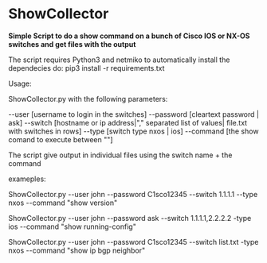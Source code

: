 # ShowCollector
**Simple Script to do a show command on a bunch of Cisco IOS or NX-OS switches and get files with the output**

The script requires Python3 and netmiko to automatically install the dependecies do: pip3 install -r requirements.txt

Usage:

ShowCollector.py with the following parameters:

--user [username to login in the switches]
--password [cleartext password | ask]
--switch [hostname or ip address|"," separated list of values| file.txt with switches in rows]
--type [switch type nxos | ios]
--command [the show comand to execute between ""]

The script give output in individual files using the switch name + the command

exameples:

ShowCollector.py --user john --password C1sco12345 --switch 1.1.1.1 --type nxos --command "show version"

ShowCollector.py --user john --password ask --switch 1.1.1.1,2.2.2.2 -type ios --command "show running-config"

ShowCollector.py --user john --password C1sco12345 --switch list.txt -type nxos --command "show ip bgp neighbor"
